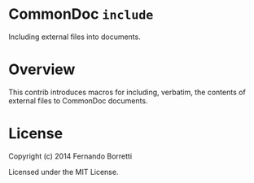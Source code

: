 # CommonDoc `include`

Including external files into documents.

# Overview

This contrib introduces macros for including, verbatim, the contents of external
files to CommonDoc documents.

# License

Copyright (c) 2014 Fernando Borretti

Licensed under the MIT License.
